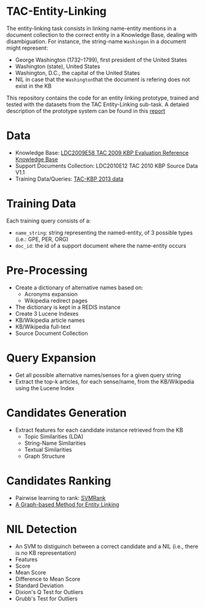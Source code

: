 # TAC-Entity-Linking

The entity-linking task consists in linking name-entity mentions in a document collection to the correct entity in a Knowledge Base, dealing with disambiguation. For instance, the string-name `Washingon` in a document might represent:

- George Washington (1732–1799), first president of the United States
- Washington (state), United States
- Washington, D.C., the capital of the United States
- NIL in case that the `Washington`that the document is refering does not exist in the KB

This repository contains the code for an entity linking prototype, trained and tested with the datasets from the TAC Entity-Linking sub-task. A detaied description of the prototype system can be found in this [report](dsbatista-projecto_RI.pdf)


Data
====
- Knowledge Base: [LDC2009E58 TAC 2009 KBP Evaluation Reference Knowledge Base](https://catalog.ldc.upenn.edu/docs/LDC2014T16/README.txt)
- Support Documents Collection: LDC2010E12 TAC 2010 KBP Source Data V1.1
- Training Data/Queries: [TAC-KBP 2013 data](http://tac.nist.gov/2013/KBP/data.html)



Training Data
=============

Each training query consists of a:
- `name_string`: string representing the named-entity, of 3 possible types (i.e.: GPE, PER, ORG)
- `doc_id`: the id of a support document where the name-entity occurs


Pre-Processing
==============
- Create a dictionary of alternative names based on:
  - Acronyms expansion
  - Wikipedia redirect pages
- The dictionary is kept in a REDIS instance
- Create 3 Lucene Indexes
 - KB/Wikipedia article names
 - KB/Wikipedia full-text
 - Source Document Collection


Query Expansion
===============
- Get all possible alternative names/senses for a given query string
- Extract the top-k articles, for each sense/name, from the KB/Wikipedia using the Lucene Index

Candidates Generation
=====================
- Extract features for each candidate instance retrieved from the KB
  - Topic Similarities (LDA)
  - String-Name Similarities
  - Textual Similarities
  - Graph Structure


Candidates Ranking
==================
- Pairwise learning to rank: [SVMRank](https://www.cs.cornell.edu/people/tj/svm_light/svm_rank.html)
- [A Graph-based Method for Entity Linking](http://www.aclweb.org/anthology/I11-1113)


NIL Detection
=============
- An SVM to distiguinch between a correct candidate and a NIL (i.e., there is no KB representation)
- Features
 - Score
 - Mean Score
 - Difference to Mean Score
 - Standard Deviation
 - Dixion's Q Test for Outliers
 - Grubb's Test for Outliers
